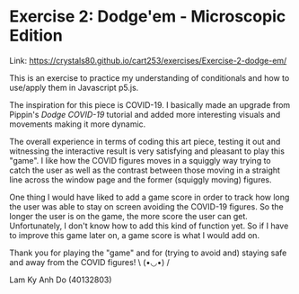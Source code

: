 # Exercise 2: Dodge'em - Microscopic Edition

Link: https://crystals80.github.io/cart253/exercises/Exercise-2-dodge-em/

This is an exercise to practice my understanding of conditionals and how to use/apply them in Javascript p5.js.

The inspiration for this piece is COVID-19. I basically made an upgrade from Pippin's <i>Dodge COVID-19</i> tutorial and added more interesting visuals and movements making it more dynamic.

The overall experience in terms of coding this art piece, testing it out and witnessing the interactive result is very satisfying and pleasant to play this "game". I like how the COVID figures moves in a squiggly way trying to catch the user as well as the contrast between those moving in a straight line across the window page and the former (squiggly moving) figures.

One thing I would have liked to add a game score in order to track how long the user was able to stay on screen avoiding the COVID-19 figures. So the longer the user is on the game, the more score the user can get. Unfortunately, I don't know how to add this kind of function yet. So if I have to improve this game later on, a game score is what I would add on.

Thank you for playing the "game" and for (trying to avoid and) staying safe and away from the COVID figures! \ (•◡•) /

Lam Ky Anh Do
(40132803)
